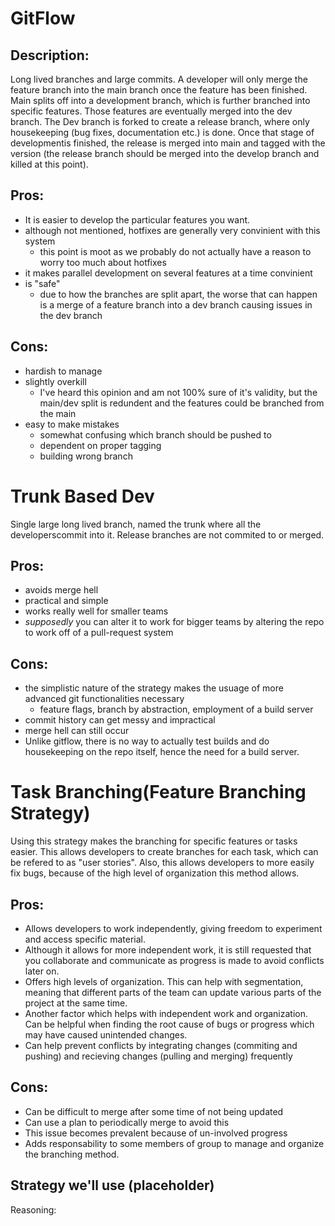 # GitFlow

## Description: 
Long lived branches and large commits. A developer will only merge the feature branch into the main branch once the feature has been finished. Main splits off into a development branch, which is further branched into specific features. Those features are eventually merged into the dev branch. The Dev branch is forked to create a release branch, where only housekeeping (bug fixes, documentation etc.) is done. Once that stage of developmentis finished, the release is merged into main and tagged with the version (the release branch should be merged into the develop branch and killed at this point).

## Pros:
* It is easier to develop the particular features you want. 
* although not mentioned, hotfixes are generally very convinient with this system
  * this point is moot as we probably do not actually have a reason to worry too much about hotfixes
* it makes parallel development on several features at a time convinient
* is "safe"
  * due to how the branches are split apart, the worse that can happen is a merge of a feature branch into a dev branch causing issues in the dev branch

## Cons:
* hardish to manage
* slightly overkill
  * I've heard this opinion and am not 100% sure of it's validity, but the main/dev split is redundent and the features could be branched from the main
* easy to make mistakes
  * somewhat confusing which branch should be pushed to
  * dependent on proper tagging
  * building wrong branch


# Trunk Based Dev
Single large long lived branch, named the trunk where all the developerscommit into it. Release branches are not commited to or merged.

## Pros:
* avoids merge hell
* practical and simple
* works really well for smaller teams
 * _supposedly_ you can alter it to work for bigger teams by altering the repo to work off of a pull-request system

## Cons:
* the simplistic nature of the strategy makes the usuage of more advanced git functionalities necessary
  * feature flags, branch by abstraction, employment of a build server
* commit history can get messy and impractical
* merge hell can still occur 
* Unlike gitflow, there is no way to actually test builds and do housekeeping on the repo itself, hence the need for a build server. 


# Task Branching(Feature Branching Strategy)
Using this strategy makes the branching for specific features or tasks easier. This allows developers to create branches for each task, which can be refered to as "user stories". Also, this allows developers to more easily fix bugs, because of the high level of organization this method allows.

## Pros:
* Allows developers to work independently, giving freedom to experiment and access specific material.
 * Although it allows for more independent work, it is still requested that you collaborate and communicate as progress is made to avoid conflicts later on.
* Offers high levels of organization. This can help with segmentation, meaning that different parts of the team can update various parts of the project at the same time.
 * Another factor which helps with independent work and organization. Can be helpful when finding the root cause of bugs or progress which may have caused unintended changes.
* Can help prevent conflicts by integrating changes (commiting and pushing) and recieving changes (pulling and merging) frequently

## Cons:
* Can be difficult to merge after some time of not being updated
 * Can use a plan to periodically merge to avoid this
 * This issue becomes prevalent because of un-involved progress
* Adds responsability to some members of group to manage and organize the branching method.

## Strategy we'll use (placeholder)

Reasoning:
